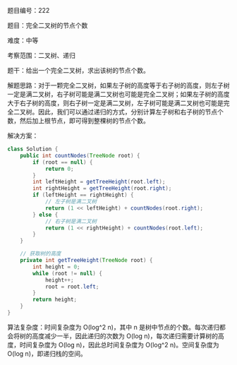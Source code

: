 题目编号：222

题目：完全二叉树的节点个数

难度：中等

考察范围：二叉树、递归

题干：给出一个完全二叉树，求出该树的节点个数。

解题思路：对于一颗完全二叉树，如果左子树的高度等于右子树的高度，则左子树一定是满二叉树，右子树可能是满二叉树也可能是完全二叉树；如果左子树的高度大于右子树的高度，则右子树一定是满二叉树，左子树可能是满二叉树也可能是完全二叉树。因此，我们可以通过递归的方式，分别计算左子树和右子树的节点个数，然后加上根节点，即可得到整棵树的节点个数。

解决方案：

```java
class Solution {
    public int countNodes(TreeNode root) {
        if (root == null) {
            return 0;
        }
        int leftHeight = getTreeHeight(root.left);
        int rightHeight = getTreeHeight(root.right);
        if (leftHeight == rightHeight) {
            // 左子树是满二叉树
            return (1 << leftHeight) + countNodes(root.right);
        } else {
            // 右子树是满二叉树
            return (1 << rightHeight) + countNodes(root.left);
        }
    }

    // 获取树的高度
    private int getTreeHeight(TreeNode root) {
        int height = 0;
        while (root != null) {
            height++;
            root = root.left;
        }
        return height;
    }
}
```

算法复杂度：时间复杂度为 O(log^2 n)，其中 n 是树中节点的个数。每次递归都会将树的高度减少一半，因此递归的次数为 O(log n)，每次递归需要计算树的高度，时间复杂度为 O(log n)，因此总时间复杂度为 O(log^2 n)。空间复杂度为 O(log n)，即递归栈的空间。
